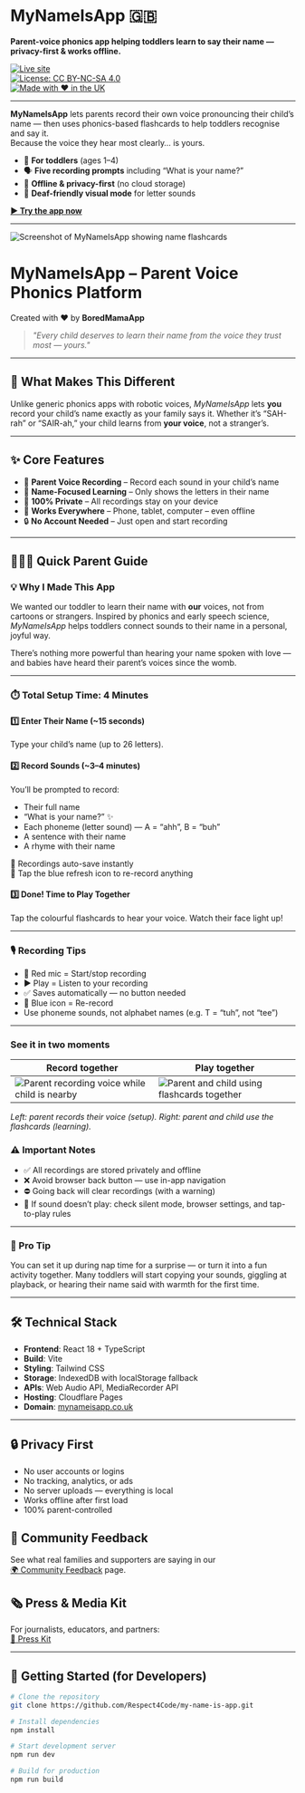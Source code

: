 # MyNameIsApp 🇬🇧  
**Parent-voice phonics app helping toddlers learn to say their name — privacy-first & works offline.**  

[![Live site](https://img.shields.io/badge/Try%20it%20now-mynameisapp.co.uk-2ea44f?style=for-the-badge)](https://mynameisapp.co.uk)  
[![License: CC BY-NC-SA 4.0](https://img.shields.io/badge/License-CC%20BY--NC--SA%204.0-lightgrey.svg)](https://creativecommons.org/licenses/by-nc-sa/4.0/)  
[![Made with ❤️ in the UK](https://img.shields.io/badge/Made%20with%20%E2%9D%A4%EF%B8%8F-UK-red)](#)  

---

**MyNameIsApp** lets parents record their own voice pronouncing their child’s name — then uses phonics-based flashcards to help toddlers recognise and say it.  
Because the voice they hear most clearly… is yours.  

- 🎯 **For toddlers** (ages 1–4)  
- 🗣 **Five recording prompts** including “What is your name?”  
- 📴 **Offline & privacy-first** (no cloud storage)  
- 🦻 **Deaf-friendly visual mode** for letter sounds  

[**▶ Try the app now**](https://mynameisapp.co.uk)  

---

<picture>
  <source media="(max-width: 600px)" srcset="docs/screenshot-mobile.png">
  <img src="docs/screenshot.png" alt="Screenshot of MyNameIsApp showing name flashcards">
</picture>

# MyNameIsApp – Parent Voice Phonics Platform

Created with ❤️ by **BoredMamaApp**

> *"Every child deserves to learn their name from the voice they trust most — yours."*

---

## 🌟 What Makes This Different

Unlike generic phonics apps with robotic voices, *MyNameIsApp* lets **you** record your child’s name exactly as your family says it. Whether it’s “SAH-rah” or “SAIR-ah,” your child learns from **your voice**, not a stranger’s.

---

## ✨ Core Features

- 🎤 **Parent Voice Recording** – Record each sound in your child’s name
- 🎯 **Name-Focused Learning** – Only shows the letters in their name
- 💾 **100% Private** – All recordings stay on your device
- 📱 **Works Everywhere** – Phone, tablet, computer – even offline
- 🔒 **No Account Needed** – Just open and start recording

---

## 👨‍👩‍👧 Quick Parent Guide

### 💡 Why I Made This App

We wanted our toddler to learn their name with **our** voices, not from cartoons or strangers. Inspired by phonics and early speech science, *MyNameIsApp* helps toddlers connect sounds to their name in a personal, joyful way.

There’s nothing more powerful than hearing your name spoken with love — and babies have heard their parent’s voices since the womb.

---

### ⏱️ Total Setup Time: 4 Minutes

#### 1️⃣ Enter Their Name (~15 seconds)
Type your child’s name (up to 26 letters).

#### 2️⃣ Record Sounds (~3–4 minutes)
You’ll be prompted to record:
- Their full name  
- “What is your name?” ✨  
- Each phoneme (letter sound) — A = “ahh”, B = “buh”  
- A sentence with their name  
- A rhyme with their name

📢 Recordings auto-save instantly  
🔁 Tap the blue refresh icon to re-record anything

#### 3️⃣ Done! Time to Play Together
Tap the colourful flashcards to hear your voice. Watch their face light up!

---

### 🎙️ Recording Tips

- 🔴 Red mic = Start/stop recording  
- ▶️ Play = Listen to your recording  
- ✅ Saves automatically — no button needed  
- 🔄 Blue icon = Re-record  
- Use phoneme sounds, not alphabet names (e.g. T = “tuh”, not “tee”)

---

### See it in two moments

| **Record together** | **Play together** |
|---|---|
| ![Parent recording voice while child is nearby](docs/recording-together.png) | ![Parent and child using flashcards together](docs/playing-together.png) |

*Left: parent records their voice (setup). Right: parent and child use the flashcards (learning).*

### ⚠️ Important Notes

- ✅ All recordings are stored privately and offline  
- ❌ Avoid browser back button — use in-app navigation  
- ⛔ Going back will clear recordings (with a warning)  
- 📵 If sound doesn’t play: check silent mode, browser settings, and tap-to-play rules

---

### 🎯 Pro Tip

You can set it up during nap time for a surprise — or turn it into a fun activity together. Many toddlers will start copying your sounds, giggling at playback, or hearing their name said with warmth for the first time.

---

## 🛠️ Technical Stack

- **Frontend**: React 18 + TypeScript  
- **Build**: Vite  
- **Styling**: Tailwind CSS  
- **Storage**: IndexedDB with localStorage fallback  
- **APIs**: Web Audio API, MediaRecorder API  
- **Hosting**: Cloudflare Pages  
- **Domain**: [mynameisapp.co.uk](https://mynameisapp.co.uk)

---

## 🔒 Privacy First

- No user accounts or logins  
- No tracking, analytics, or ads  
- No server uploads — everything is local  
- Works offline after first load  
- 100% parent-controlled

## 📢 Community Feedback
See what real families and supporters are saying in our  
[🌍 Community Feedback](./COMMUNITY_FEEDBACK.md) page.

## 🗞️ Press & Media Kit
For journalists, educators, and partners:  
[📄 Press Kit](./PRESS_KIT.md)

---

## 🚀 Getting Started (for Developers)

```bash
# Clone the repository
git clone https://github.com/Respect4Code/my-name-is-app.git

# Install dependencies
npm install

# Start development server
npm run dev

# Build for production
npm run build

